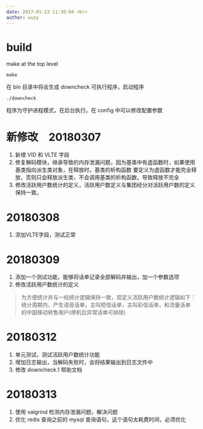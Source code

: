 ```yaml
---
date: 2017-01-23 11:30:04 <br>
author: wuzy
---
```


# build
make at the top level

    make
在 bin 目录中将会生成 downcheck 可执行程序，启动程序

    ./downcheck
程序为守护进程模式，在后台执行。在 config 中可以修改配置参数    

# 新修改　20180307
1. 新增 VID 和 VLTE 字段
2. 修复解码模块，继承导致的内存泄漏问题，因为基类中有虚函数时，如果使用基类指向派生类对象，在释放时，基类的析构函数
要定义为虚函数才能完全释放，否则只会释放派生类，不会调用基类的析构函数，导致释放不完全
3. 修改活跃用户数统计的定义，活跃用户数定义与集团经分对活跃用户数的定义保持一致。

# 20180308
1. 添加VLTE字段，测试正常

# 20180309
1. 添加一个测试功能，能够将话单记录全部解码并输出，加一个参数选项
2. 修改活跃用户数统计的定义

> 为方便统计并与一经统计逻辑保持一致，现定义活跃用户数统计逻辑如下：
> 统计周期内，产生语音话单，主叫短信话单，主叫彩信话单，和流量话单
> 的中国移动转售用户(停机后异常话单可排除)

# 20180312
1. 单元测试，测试活跃用户数统计功能
2. 增加日志输出，当解码失败时，会将结果输出到日志文件中
3. 修改 downcheck.1 帮助文档

# 20180313
1. 使用 valgrind 检测内存泄漏问题，解决问题
2. 优化 redis 查询之前的 mysql 查询语句，这个语句太耗费时间，必须优化
